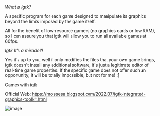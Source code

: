  *What is igtk?*



A specific program for each game designed to manipulate its graphics beyond the limits imposed by the game itself.

All for the benefit of low-resource gamers (no graphics cards or low RAM), so I can assure you that igtk will allow you to run all available games at 60fps.



*Igtk It's a miracle?!*

Yes it's up to you, well it only modifies the files that your own game brings, igtk doesn't install any additional software, it's just a legitimate editor of real-time game properties. If the specific game does not offer such an opportunity, it will be totally impossible, but not for me! :]



Games with igtk

Official Web: https://moissesa.blogspot.com/2022/07/igtk-integrated-graphics-toolkit.html

![image](https://user-images.githubusercontent.com/82337156/181808896-7f61c85d-37f5-40b0-a587-783f4477dc98.png)
